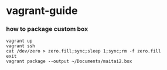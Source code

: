 # vagrant-guide

### how to package custom box
```
vagrant up
vagrant ssh
cat /dev/zero > zero.fill;sync;sleep 1;sync;rm -f zero.fill
exit
vagrant package --output ~/Documents/maitai2.box
```
